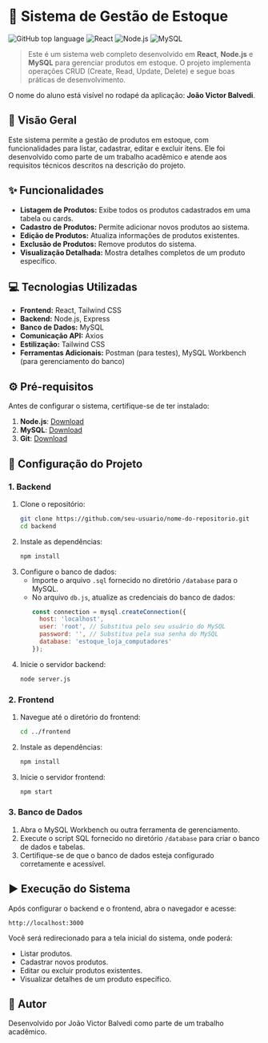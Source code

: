# 🛒 Sistema de Gestão de Estoque

![GitHub top language](https://img.shields.io/badge/Language-JavaScript-blue) ![React](https://img.shields.io/badge/React-18.x-blueviolet) ![Node.js](https://img.shields.io/badge/Node.js-16.x-green) ![MySQL](https://img.shields.io/badge/MySQL-8.x-yellow)

> Este é um sistema web completo desenvolvido em **React**, **Node.js** e **MySQL** para gerenciar produtos em estoque. O projeto implementa operações CRUD (Create, Read, Update, Delete) e segue boas práticas de desenvolvimento.

O nome do aluno está visível no rodapé da aplicação: **João Victor Balvedi**.

## 🌟 Visão Geral

Este sistema permite a gestão de produtos em estoque, com funcionalidades para listar, cadastrar, editar e excluir itens. Ele foi desenvolvido como parte de um trabalho acadêmico e atende aos requisitos técnicos descritos na descrição do projeto.

## ✨ Funcionalidades

- **Listagem de Produtos:** Exibe todos os produtos cadastrados em uma tabela ou cards.
- **Cadastro de Produtos:** Permite adicionar novos produtos ao sistema.
- **Edição de Produtos:** Atualiza informações de produtos existentes.
- **Exclusão de Produtos:** Remove produtos do sistema.
- **Visualização Detalhada:** Mostra detalhes completos de um produto específico.

## 💻 Tecnologias Utilizadas

- **Frontend:** React, Tailwind CSS
- **Backend:** Node.js, Express
- **Banco de Dados:** MySQL
- **Comunicação API:** Axios
- **Estilização:** Tailwind CSS
- **Ferramentas Adicionais:** Postman (para testes), MySQL Workbench (para gerenciamento do banco)

## ⚙️ Pré-requisitos

Antes de configurar o sistema, certifique-se de ter instalado:

1. **Node.js**: [Download](https://nodejs.org/en/download/)
2. **MySQL**: [Download](https://dev.mysql.com/downloads/installer/)
3. **Git**: [Download](https://git-scm.com/downloads)

## 🚀 Configuração do Projeto

### 1. Backend

1. Clone o repositório:
   ```bash
   git clone https://github.com/seu-usuario/nome-do-repositorio.git
   cd backend
   ```
2. Instale as dependências:
   ```bash
   npm install
   ```
3. Configure o banco de dados:
   - Importe o arquivo `.sql` fornecido no diretório `/database` para o MySQL.
   - No arquivo `db.js`, atualize as credenciais do banco de dados:
     ```javascript
     const connection = mysql.createConnection({
       host: 'localhost',
       user: 'root', // Substitua pelo seu usuário do MySQL
       password: '', // Substitua pela sua senha do MySQL
       database: 'estoque_loja_computadores'
     });
     ```
4. Inicie o servidor backend:
   ```bash
   node server.js
   ```

### 2. Frontend

1. Navegue até o diretório do frontend:
   ```bash
   cd ../frontend
   ```
2. Instale as dependências:
   ```bash
   npm install
   ```
3. Inicie o servidor frontend:
   ```bash
   npm start
   ```

### 3. Banco de Dados

1. Abra o MySQL Workbench ou outra ferramenta de gerenciamento.
2. Execute o script SQL fornecido no diretório `/database` para criar o banco de dados e tabelas.
3. Certifique-se de que o banco de dados esteja configurado corretamente e acessível.

## ▶️ Execução do Sistema

Após configurar o backend e o frontend, abra o navegador e acesse:
```
http://localhost:3000
```

Você será redirecionado para a tela inicial do sistema, onde poderá:
- Listar produtos.
- Cadastrar novos produtos.
- Editar ou excluir produtos existentes.
- Visualizar detalhes de um produto específico.

## 👤 Autor

Desenvolvido por João Victor Balvedi como parte de um trabalho acadêmico.
